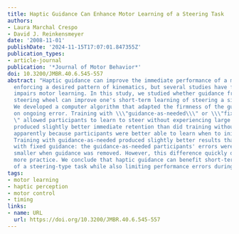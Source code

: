 ```yaml
---
title: Haptic Guidance Can Enhance Motor Learning of a Steering Task
authors:
- Laura Marchal Crespo
- David J. Reinkensmeyer
date: '2008-11-01'
publishDate: '2024-11-15T17:07:01.847355Z'
publication_types:
- article-journal
publication: '*Journal of Motor Behavior*'
doi: 10.3200/JMBR.40.6.545-557
abstract: "Haptic guidance can improve the immediate performance of a motor task by
  enforcing a desired pattern of kinematics, but several studies have found that it
  impairs motor learning. In this study, we studied whether guidance from a robotic
  steering wheel can improve one's short-term learning of steering a simulated vehicle.
  We developed a computer algorithm that adapted the firmness of the guidance based
  on ongoing error. Training with \\\"guidance-as-needed\\\" or \\\"fixed guidance\\\
  \" allowed participants to learn to steer without experiencing large errors and
  produced slightly better immediate retention than did training without guidance,
  apparently because participants were better able to learn when to initiate turns.
  Training with guidance-as-needed produced slightly better results than training
  with fixed guidance: the guidance-as-needed participants' errors were significantly
  smaller when guidance was removed. However, this difference quickly dissipated with
  more practice. We conclude that haptic guidance can benefit short-term learning
  of a steering-type task while also limiting performance errors during training."
tags:
- motor learning
- haptic perception
- motor control
- timing
links:
- name: URL
  url: https://doi.org/10.3200/JMBR.40.6.545-557
---
```

